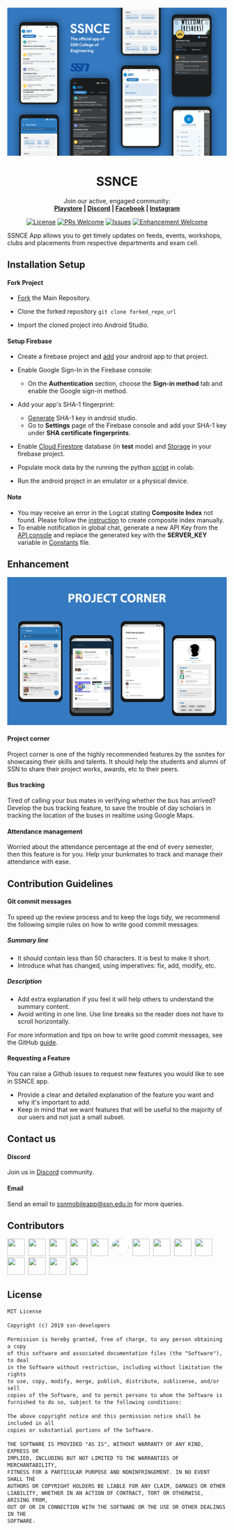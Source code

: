 ![Cover Image](ssn_app_cover.png)

<h1 align="center">
  SSNCE
</h1>

<p align="center">
  Join our active, engaged community: <br>
  <strong>
    <a href="https://play.google.com/store/apps/details?id=testssnapp">Playstore</a>
    |
    <a href="https://discord.gg/UZCM4Ae">Discord</a>
    |
    <a href="https://www.facebook.com/ssnceapp">Facebook</a>
    |
    <a href="https://www.instagram.com/ssnce_app">Instagram</a>
  </strong>
</p>

<p align="center">
  <a href="LICENSE.md"><img alt="License" src="https://img.shields.io/badge/license-MIT-green"></a>
    <a href="https://github.com/ssn-developers/ssn-app/pulls"><img alt="PRs Welcome" src="https://img.shields.io/badge/PRs-welcome-brightgreen.svg?style=flat-square"></a>
  <a href="https://github.com/ssn-developers/ssn-app/issues"><img alt="Issues" src="https://img.shields.io/github/issues-raw/ssn-developers/ssn-app?style=flat-square"></a>
    <a href="https://github.com/ssn-developers/ssn-app/issues?q=is%3Aissue+is%3Aopen+label%3Aenhancement"><img alt="Enhancement Welcome" src="https://img.shields.io/badge/enhancement-welcome-green.svg?style=flat-square"></a>
</p>

SSNCE App allows you to get timely updates on feeds, events, workshops, clubs and placements from respective departments and exam cell.

## Installation Setup

#### Fork Project

* [Fork](https://github.com/ssn-developers/ssn-app/fork) the Main Repository.

* Clone the forked repository `git clone forked_repo_url`

* Import the cloned project into Android Studio.

#### Setup Firebase

* Create a firebase project and [add](https://firebase.google.com/docs/android/setup) your android app to that project.

* Enable Google Sign-In in the Firebase console:
    * On the **Authentication** section, choose the **Sign-in method** tab and enable the Google sign-in method.
    
* Add your app's SHA-1 fingerprint:
    * [Generate](https://stackoverflow.com/a/36257777/10489902) SHA-1 key in android studio.
    * Go to **Settings** page of the Firebase console and add your SHA-1 key under **SHA certificate fingerprints**.
    
* Enable [Cloud Firestore](https://firebase.google.com/docs/firestore/quickstart#create) database (in **test** mode) and [Storage](https://firebase.google.com/docs/storage/android/start#create-default-bucket) in your firebase project.

* Populate mock data by the running the python [script](SSNCE_App_Mock_data.ipynb) in colab.

* Run the android project in an emulator or a physical device.

#### Note

* You may receive an error in the Logcat stating **Composite Index** not found. Please follow the [instruction](https://firebase.google.com/docs/firestore/query-data/indexing?authuser=0#create_a_missing_index_through_an_error_message) to create composite index manually.
* To enable notification in global chat, generate a new API Key from the [API console](https://console.developers.google.com/) and replace the generated key with the **SERVER_KEY** variable in [Constants](https://github.com/ssn-developers/ssn-app/blob/master/app/src/main/java/in/edu/ssn/ssnapp/utils/Constants.java) file.

## Enhancement

![Cover Image](enhancement_project_corner.png)

#### Project corner

Project corner is one of the highly recommended features by the ssnites for showcasing their skills and talents. It should help the students and alumni of SSN to share their project works, awards, etc to their peers.

#### Bus tracking

Tired of calling your bus mates in verifying whether the bus has arrived? Develop the bus tracking feature, to save the trouble of day scholars in tracking the location of the buses in realtime using Google Maps.

#### Attendance management

Worried about the attendance percentage at the end of every semester, then this feature is for you. Help your bunkmates to track and manage their attendance with ease.

## Contribution Guidelines

#### Git commit messages
To speed up the review process and to keep the logs tidy, we recommend the following simple rules on how to write good commit messages:

##### Summary line
* It should contain less than 50 characters. It is best to make it short.
* Introduce what has changed, using imperatives: fix, add, modify, etc.

##### Description
* Add extra explanation if you feel it will help others to understand the summary content.
* Avoid writing in one line. Use line breaks so the reader does not have to scroll horizontally.

For more information and tips on how to write good commit messages, see the GitHub [guide](https://github.com/erlang/otp/wiki/writing-good-commit-messages).

#### Requesting a Feature
You can raise a Github issues to request new features you would like to see in SSNCE app.

* Provide a clear and detailed explanation of the feature you want and why it's important to add. 
* Keep in mind that we want features that will be useful to the majority of our users and not just a small subset.

## Contact us

#### Discord

Join us in [Discord](https://discord.gg/UZCM4Ae) community.

#### Email

Send an email to ssnmobileapp@ssn.edu.in for more queries.

## Contributors

<a href="https://github.com/ezhilnero99"><img width="40" height="40" src="https://avatars3.githubusercontent.com/u/48056173?s=460&u=ed53f94579cddecd1dd530ba015e8fdf2f84ea53&v=4"></a>&nbsp;
<a href="https://github.com/sujink1999"><img width="40" height="40" src="https://avatars3.githubusercontent.com/u/50797175?s=400&v=4"></a>&nbsp;
<a href="https://www.linkedin.com/in/amritha-sudharsan-436440164/"><img width="40" height="40" src="https://media-exp1.licdn.com/dms/image/C5603AQH6Kprp0wIxqg/profile-displayphoto-shrink_200_200/0?e=1595462400&v=beta&t=-KSpSLkK2hlBqPZ5BVQ1EkaT6SNxRPuhp8KGccIMEfg"></a>&nbsp;
<a href="https://github.com/nandy20"><img width="40" height="40" src="https://avatars3.githubusercontent.com/u/32575168?s=460&v=4"></a>&nbsp;
<a href="https://github.com/pavithrakarumanchi"><img width="40" height="40" src="https://avatars2.githubusercontent.com/u/51071573?s=460&v=4"></a>&nbsp;
<a href="http://github.com/ddlogesh"><img width="40" height="40" src="https://avatars1.githubusercontent.com/u/35095700?s=400&u=af70cbfb0ddfa4dc7068e423b94bc57c87ca87b7&v=4" style="border-radius:50%"></a>&nbsp;
<a href="https://github.com/harshavardhan98"><img width="40" height="40" src="https://avatars1.githubusercontent.com/u/20859794?s=460&u=c46728916e85915e1dab0d52f8221a51001b7d09&v=4"></a>&nbsp;
<a href="https://github.com/shrikanth7698"><img width="40" height="40" src="https://avatars2.githubusercontent.com/u/25195315?s=460&u=7e8286e59da56fbdc8dab2c190798f3aadf44e60&v=4"></a>&nbsp;
<a href="https://github.com/TarunGanesh"><img width="40" height="40" src="https://avatars0.githubusercontent.com/u/22258204?s=460&u=53a1ef305643961057e6507ea314e93575db7430&v=4"></a>&nbsp;
<a href="https://www.linkedin.com/in/shibikannan-t-m-a79493155"><img width="40" height="40" src="https://media-exp1.licdn.com/dms/image/C5103AQEWT-SaYnvZjA/profile-displayphoto-shrink_400_400/0?e=1595462400&v=beta&t=4rNk03li1PA5xYpqRndF6JWWCG0e9r9UVROwnaHYQ-A"></a>&nbsp;
<a href="https://github.com/karnikram"><img width="40" height="40" src="https://avatars2.githubusercontent.com/u/12653355?s=460&u=f58020b1d959f3f98839f8cae33289bc28b1de69&v=4"></a>&nbsp;
<a href="https://github.com/adithya321"><img width="40" height="40" src="https://avatars1.githubusercontent.com/u/3854934?s=460&v=4"></a>&nbsp;
<a href="https://github.com/varunranganathan"><img width="40" height="40" src="https://avatars0.githubusercontent.com/u/20112876?s=400&v=4"></a>&nbsp;
<a href="https://github.com/muthuct"><img width="40" height="40" src="https://avatars0.githubusercontent.com/u/12173014?s=460&u=a684ccb634f8a03df1bea0ca8bedf4fb79fa1780&v=4"></a>

## License
```
MIT License

Copyright (c) 2019 ssn-developers

Permission is hereby granted, free of charge, to any person obtaining a copy
of this software and associated documentation files (the "Software"), to deal
in the Software without restriction, including without limitation the rights
to use, copy, modify, merge, publish, distribute, sublicense, and/or sell
copies of the Software, and to permit persons to whom the Software is
furnished to do so, subject to the following conditions:

The above copyright notice and this permission notice shall be included in all
copies or substantial portions of the Software.

THE SOFTWARE IS PROVIDED "AS IS", WITHOUT WARRANTY OF ANY KIND, EXPRESS OR
IMPLIED, INCLUDING BUT NOT LIMITED TO THE WARRANTIES OF MERCHANTABILITY,
FITNESS FOR A PARTICULAR PURPOSE AND NONINFRINGEMENT. IN NO EVENT SHALL THE
AUTHORS OR COPYRIGHT HOLDERS BE LIABLE FOR ANY CLAIM, DAMAGES OR OTHER
LIABILITY, WHETHER IN AN ACTION OF CONTRACT, TORT OR OTHERWISE, ARISING FROM,
OUT OF OR IN CONNECTION WITH THE SOFTWARE OR THE USE OR OTHER DEALINGS IN THE
SOFTWARE.
```

